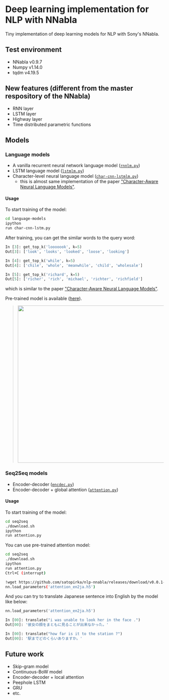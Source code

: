 # Deep learning implementation for NLP with NNabla
Tiny implementation of deep learning models for NLP with Sony's NNabla.

## Test environment
- NNabla v0.9.7
- Numpy v1.14.0
- tqdm v4.19.5

## New features (different from the master respository of the NNabla)
- RNN layer
- LSTM layer
- Highway layer
- Time distributed parametric functions

## Models

### Language models
- A vanilla recurrent neural network language model ([`rnnlm.py`](https://github.com/satopirka/nlp-nnabla/blob/master/language-models/rnnlm.py))
- LSTM language model ([`lstmlm.py`](https://github.com/satopirka/nlp-nnabla/blob/master/language-models/lstmlm.py))
- Character-level neural language model ([`char-cnn-lstmlm.py`](https://github.com/satopirka/nlp-nnabla/blob/master/language-models/char-cnn-lstmlm.py))
  
  - this is almost same implementation of the paper ["Character-Aware Neural Language Models"](https://arxiv.org/abs/1508.06615).

#### Usage

To start training of the model:

```bash
cd language-models
ipython
run char-cnn-lstm.py
```

After training, you can get the similar words to the query word:

```python
In [3]: get_top_k('looooook', k=5)
Out[3]: ['look', 'looks', 'looked', 'loose', 'looking']

In [4]: get_top_k('while', k=5)
Out[4]: ['chile', 'whole', 'meanwhile', 'child', 'wholesale']

In [5]: get_top_k('richard', k=5)
Out[5]: ['richer', 'rich', 'michael', 'richter', 'richfield']
```

which is similar to the paper ["Character-Aware Neural Language Models"](https://arxiv.org/abs/1508.06615).

Pre-trained model is available ([here](https://github.com/satopirka/nlp-nnabla/releases/download/v0.0.1-beta/char-cnn-lstm_best.h5)).

> <img src="https://github.com/satopirka/nlp-nnabla/blob/master/img/char-cnn-lstm.png" style="width: 500px">

### Seq2Seq models
- Encoder-decoder ([`encdec.py`](https://github.com/satopirka/nlp-nnabla/blob/master/seq2seq/encdec.py))
- Encoder-decoder + global attention ([`attention.py`](https://github.com/satopirka/nlp-nnabla/blob/master/seq2seq/attention.py))

#### Usage

To start training of the model: 

```bash
cd seq2seq
./download.sh
ipython
run attention.py
```

You can use pre-trained attention model:

```bash
cd seq2seq
./download.sh
ipython
run attention.py
Ctrl+C (interrupt)

!wget https://github.com/satopirka/nlp-nnabla/releases/download/v0.0.1-alpha/attention_en2ja.h5
nn.load_parameters('attention_en2ja.h5')
```

And you can try to translate Japanese sentence into English by the model like below:

```python
nn.load_parameters('attention_en2ja.h5')

In [00]: translate("i was unable to look her in the face .")
Out[00]: '彼女の顔をまともに見ることが出来なかった。'

In [00]: translate("how far is it to the station ?")
Out[00]: '駅までどのくらいありますか。'
```

## Future work
- Skip-gram model
- Continuous-BoW model
- Encoder-decoder + local attention
- Peephole LSTM
- GRU
- etc.
